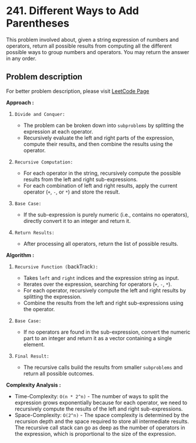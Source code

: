 # 241. Different Ways to Add Parentheses

This problem involved about, given a string expression of numbers and operators, return all possible results from computing all the different possible ways to group numbers and operators. You may return the answer in any order.

## Problem description

For better problem description, please visit [LeetCode Page](https://leetcode.com/problems/different-ways-to-add-parentheses/description)

**Approach :**<br/>

1. `Divide and Conquer:`

    - The problem can be broken down into `subproblems` by splitting the expression at each operator.
    - Recursively evaluate the left and right parts of the expression, compute their results, and then combine the results using the operator.

2. `Recursive Computation:`

    - For each operator in the string, recursively compute the possible results from the left and right sub-expressions.
    - For each combination of left and right results, apply the current operator (`+`, `-`, or `*`) and store the result.

3. `Base Case:`

    - If the sub-expression is purely numeric (i.e., contains no operators), directly convert it to an integer and return it.

4. `Return Results:`
    - After processing all operators, return the list of possible results.

**Algorithm :**<br/>

1. `Recursive Function (`backTrack`):`
    - Takes `left` and `right` indices and the expression string as input.
    - Iterates over the expression, searching for operators (`+`, `-`, `*`).
    - For each operator, recursively compute the left and right results by splitting the expression.
    - Combine the results from the left and right sub-expressions using the operator.
2. `Base Case:`

    - If no operators are found in the sub-expression, convert the numeric part to an integer and return it as a vector containing a single element.

3. `Final Result:`
    - The recursive calls build the results from smaller `subproblems` and return all possible outcomes.

**Complexity Analysis :**<br/>

-   Time-Complexity: `O(n * 2^n)` - The number of ways to split the expression grows exponentially because for each operator, we need to recursively compute the results of the left and right sub-expressions.
-   Space-Complexity: `O(2^n)` - The space complexity is determined by the recursion depth and the space required to store all intermediate results. The recursive call stack can go as deep as the number of operators in the expression, which is proportional to the size of the expression.